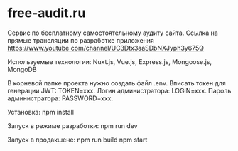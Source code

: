 # free-audit.ru

Сервис по бесплатному самостоятельному аудиту сайта.
Ссылка на прямые трансляции по разработке приложения https://www.youtube.com/channel/UC3Dtx3aaSDbNXJyph3y675Q

Используемые технологии:
Nuxt.js, Vue.js, Express.js, Mongoose.js, MongoDB

В корневой папке проекта нужно создать файл .env.
Вписать токен для генерации JWT: TOKEN=xxx.
Логин администратора: LOGIN=xxx.
Пароль администратора: PASSWORD=xxx.

Установка:
npm install

Запуск в режиме разработки:
npm run dev

Запуск в продакшене:
npm run build
npm start
